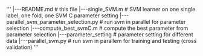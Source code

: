 


'''
|---README.md                                   # this file
|---single_SVM.m                                # SVM learner on one single label, one fold, one SVM C parameter setting
|---parallel_svm_parameter_selection.py         # run svm in parallel for parameter selection
|---compute_best_svmC.m                         # compute the best parameter from parameter selection
|---parameter_setting                           # parameter setting for different data
|---parallel_svm.py                             # run svm in parallem for training and testing (cross validation)
'''


